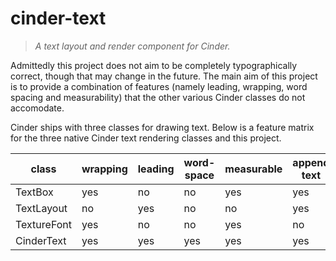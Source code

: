 # cinder-text
> *A text layout and render component for Cinder.*


Admittedly this project does not aim to be completely typographically correct, though that may change in the future. The main aim of this project is to provide a combination of features (namely leading, wrapping, word spacing and measurability) that the other various Cinder classes do not accomodate.

Cinder ships with three classes for drawing text. Below is a feature matrix for the three native Cinder text rendering classes and this project.

|class      |wrapping|leading|word-space|measurable|append text|append line|clear text|multiple fonts|resizable|align    |
|-----------|--------|-------|----------|----------|-----------|-----------|----------|--------------|---------|---------|
|TextBox    | yes    |no     |no        |yes       |yes        |no         |yes       |no            |yes      |l,r,c    |
|TextLayout | no     |yes    |no        |no        |yes        |yes        |no        |yes           |yes      |l,r,c    |
|TextureFont| yes    |no     |no        |yes       |no         |no         |no        |no            |yes      |none     |
|CinderText | yes    |yes    |yes       |yes       |yes        |yes        |yes       |no            |yes      |l,r      |


